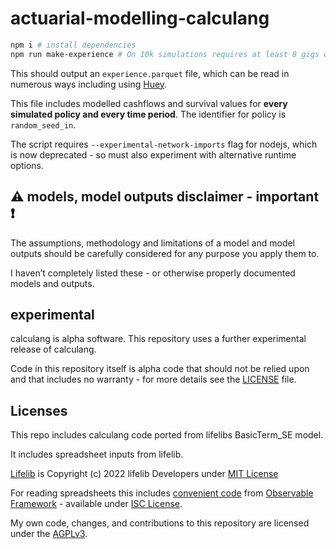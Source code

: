 # actuarial-modelling-calculang

```sh
npm i # install dependencies
npm run make-experience # On 10k simulations requires at least 8 gigs of memory and a few minutes - but configured for 1k simulations only
```

This should output an `experience.parquet` file, which can be read in numerous ways including using [Huey](https://github.com/rpbouman/huey).

This file includes modelled cashflows and survival values for **every simulated policy and every time period**. The identifier for policy is `random_seed_in`.

The script requires `--experimental-network-imports` flag for nodejs, which is now deprecated - so must also experiment with alternative runtime options.

## ⚠️ models, model outputs disclaimer - important ❗

The assumptions, methodology and limitations of a model and model outputs should be carefully considered for any purpose you apply them to.

I haven’t completely listed these - or otherwise properly documented models and outputs.

## experimental

calculang is alpha software. This repository uses a further experimental release of calculang.

Code in this repository itself is alpha code that should not be relied upon and that includes no warranty - for more details see the [LICENSE](./LICENSE) file.

## Licenses

This repo includes calculang code ported from lifelibs BasicTerm_SE model.

It includes spreadsheet inputs from lifelib.

[Lifelib](https://github.com/lifelib-dev/lifelib) is Copyright (c) 2022 lifelib Developers under [MIT License](https://github.com/lifelib-dev/lifelib/blob/main/LICENSE.txt)

For reading spreadsheets this includes [convenient code](https://github.com/observablehq/framework/blob/main/src/client/stdlib/xlsx.js) from [Observable Framework](https://observablehq.com/framework/) - available under [ISC License](https://github.com/observablehq/framework/blob/main/LICENSE).

My own code, changes, and contributions to this repository are licensed under the [AGPLv3](./LICENSE).

